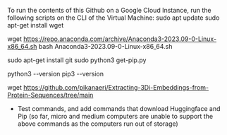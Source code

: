 To run the contents of this Github on a Google Cloud Instance, run the following scripts on the CLI of the Virtual Machine:
sudo apt update
sudo apt-get install wget

wget https://repo.anaconda.com/archive/Anaconda3-2023.09-0-Linux-x86_64.sh
bash Anaconda3-2023.09-0-Linux-x86_64.sh

sudo apt-get install git
sudo python3 get-pip.py

python3 --version
pip3 --version

wget https://github.com/pikanaeri/Extracting-3Di-Embeddings-from-Protein-Sequences/tree/main

- Test commands, and add commands that download Huggingface and Pip (so far, micro and medium computers are unable to support the above commands as the computers run out of storage)
